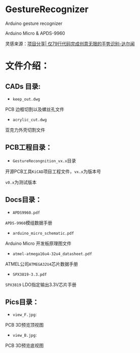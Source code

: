 # GestureRecognizer
Arduino gesture recognizer 


Arduino Micro & APDS-9960

灵感来源：[项目分享| 仅79行代码完成创意无限的手势识别-达尔闻](https://mp.weixin.qq.com/s?__biz=Mzg5MDIwNjIwMA==&mid=2247487434&idx=1&sn=29d6b7993d02188ba65733b20ad2a762&chksm=cfe16d5df896e44b597ace6809630956f4d3aa21fd6b22a396ba0d845c95fb6d9e29681feae6&mpshare=1&scene=1&srcid=&sharer_sharetime=1583164657858&sharer_shareid=0c769536d49fd2cb8f0ef12c90c80767&key=8eeaa62989b7fc0065dece1a9212dff5f27386467d4d533e64b5c6a2c54790b6574c328a8588dde7211a68335e2cf88b518cd38d62b7ad51095a01527caba18bb09bb7a33e1c2c4aa6fcb7e10264bc07&ascene=1&uin=MjYyNDU2OTQ4Mw%3D%3D&devicetype=Windows+10&version=62080079&lang=zh_CN&exportkey=AQDvvnlrbb1TDLe%2FxRWgDH8%3D&pass_ticket=tlb5tIoWcS5ovoYA%2F7%2FqY6LkgplIeDwrproBKccGjKsGFLNbrkXrjvu%2FfJuQfbgA)

# 文件介绍：

## CADs 目录:

- `keep_out.dwg`

PCB 边框切割以及螺丝孔文件

- `acrylic_cut.dwg`

亚克力外壳切割文件

## PCB工程目录：

- `GestureRecongnition_vx.x`目录

开源PCB工具`KiCAD`项目工程文件，`vx.x`为版本号

`v0.x`为测试版本

## Docs目录：

- `APDS9960.pdf`

`APDS-9960`模组数据手册

- `arduino_micro_schematic.pdf`

Arduino Micro 开发板原理图文件

- `atmel-atmega16u4-32u4_datasheet.pdf`

ATMEL公司`ATMEGA32U4`芯片数据手册

- `SPX3819-3.3.pdf`

`SPX3819` LDO指定输出3.3V芯片手册

## Pics目录：

- `view_F.jpg`:

PCB 3D预览顶视图

- `view_B.jpg`:

PCB 3D预览底视图